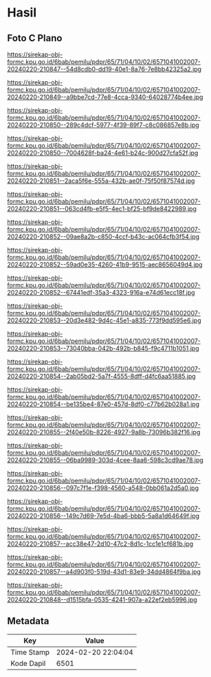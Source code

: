 # Hasil

## Foto C Plano

https://sirekap-obj-formc.kpu.go.id/6bab/pemilu/pdpr/65/71/04/10/02/6571041002007-20240220-210847--54d8cdb0-dd19-40e1-8a76-7e8bb42325a2.jpg

https://sirekap-obj-formc.kpu.go.id/6bab/pemilu/pdpr/65/71/04/10/02/6571041002007-20240220-210849--a9bbe7cd-77e8-4cca-9340-64028774b4ee.jpg

https://sirekap-obj-formc.kpu.go.id/6bab/pemilu/pdpr/65/71/04/10/02/6571041002007-20240220-210850--289c4dcf-5977-4f39-89f7-c8c086857e8b.jpg

https://sirekap-obj-formc.kpu.go.id/6bab/pemilu/pdpr/65/71/04/10/02/6571041002007-20240220-210850--7004628f-ba24-4e61-b24c-900d27cfa52f.jpg

https://sirekap-obj-formc.kpu.go.id/6bab/pemilu/pdpr/65/71/04/10/02/6571041002007-20240220-210851--2aca5f6e-555a-432b-ae0f-75f50f87574d.jpg

https://sirekap-obj-formc.kpu.go.id/6bab/pemilu/pdpr/65/71/04/10/02/6571041002007-20240220-210851--063cd4fb-e5f5-4ec1-bf25-bf9de8422989.jpg

https://sirekap-obj-formc.kpu.go.id/6bab/pemilu/pdpr/65/71/04/10/02/6571041002007-20240220-210852--09ae8a2b-c850-4ccf-b43c-ac064cfb3f54.jpg

https://sirekap-obj-formc.kpu.go.id/6bab/pemilu/pdpr/65/71/04/10/02/6571041002007-20240220-210852--59ad0e35-4260-41b9-9515-aec8656049d4.jpg

https://sirekap-obj-formc.kpu.go.id/6bab/pemilu/pdpr/65/71/04/10/02/6571041002007-20240220-210852--67441edf-35a3-4323-916a-e74d61ecc18f.jpg

https://sirekap-obj-formc.kpu.go.id/6bab/pemilu/pdpr/65/71/04/10/02/6571041002007-20240220-210853--20d3e482-9d4c-45e1-a835-773f9dd595e6.jpg

https://sirekap-obj-formc.kpu.go.id/6bab/pemilu/pdpr/65/71/04/10/02/6571041002007-20240220-210853--73040bba-042b-492b-b845-f9c4711b1051.jpg

https://sirekap-obj-formc.kpu.go.id/6bab/pemilu/pdpr/65/71/04/10/02/6571041002007-20240220-210854--2ab05bd2-5a7f-4555-8dff-d4fc6aa51885.jpg

https://sirekap-obj-formc.kpu.go.id/6bab/pemilu/pdpr/65/71/04/10/02/6571041002007-20240220-210854--be135be4-87e0-457d-8df0-c77b62b028a1.jpg

https://sirekap-obj-formc.kpu.go.id/6bab/pemilu/pdpr/65/71/04/10/02/6571041002007-20240220-210855--2f40e50b-8226-4927-9a8b-73096b382f16.jpg

https://sirekap-obj-formc.kpu.go.id/6bab/pemilu/pdpr/65/71/04/10/02/6571041002007-20240220-210855--06ba9989-303d-4cee-8aa6-598c3cd9ae78.jpg

https://sirekap-obj-formc.kpu.go.id/6bab/pemilu/pdpr/65/71/04/10/02/6571041002007-20240220-210856--097c7f1e-f398-4560-a548-0bb061a2d5a0.jpg

https://sirekap-obj-formc.kpu.go.id/6bab/pemilu/pdpr/65/71/04/10/02/6571041002007-20240220-210856--149c7d69-7e5d-4ba6-bbb5-5a8a1d64649f.jpg

https://sirekap-obj-formc.kpu.go.id/6bab/pemilu/pdpr/65/71/04/10/02/6571041002007-20240220-210857--acc38e47-2d10-47c2-8d1c-1cc1e1cf681b.jpg

https://sirekap-obj-formc.kpu.go.id/6bab/pemilu/pdpr/65/71/04/10/02/6571041002007-20240220-210857--a4d903f0-519d-43d1-83e9-34dd4864f9ba.jpg

https://sirekap-obj-formc.kpu.go.id/6bab/pemilu/pdpr/65/71/04/10/02/6571041002007-20240220-210848--d1515bfa-0535-4241-907a-a22ef2eb5996.jpg


## Metadata

| Key        | Value               |
| ---------- | ------------------- |
| Time Stamp | 2024-02-20 22:04:04 |
| Kode Dapil | 6501                |



